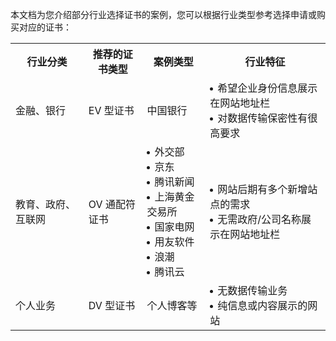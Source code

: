 
本文档为您介绍部分行业选择证书的案例，您可以根据行业类型参考选择申请或购买对应的证书：

<table>
<tr>
<th>行业分类</th>
<th>推荐的证书类型</th>
<th>案例类型</th>
<th>行业特征</th>
</tr>
<tr>
<td>金融、银行</td>
<td>EV 型证书</td>
<td>中国银行</td>
<td><li> <span style='margin-left:-10px;' >希望企业身份信息展示在网站地址栏</span></li><li><span style='margin-left:-10px;' >对数据传输保密性有很高要求</span></li></td>
</tr>
<tr>
<td>教育、政府、互联网</td>
<td>OV 通配符证书</td>
<td><li> <span style='margin-left:-10px;' >外交部</span></li><li> <span style='margin-left:-10px;' >京东</span></li><li> <span style='margin-left:-10px;' >腾讯新闻</span></li><li> <span style='margin-left:-10px;' >上海黄金交易所</span></li><li> <span style='margin-left:-10px;' >国家电网</span></li><li> <span style='margin-left:-10px;' >用友软件</span></li><li> <span style='margin-left:-10px;' >浪潮</span></li><li> <span style='margin-left:-10px;' >腾讯云</span></li></td>
<td><li><span style='margin-left:-10px;' >网站后期有多个新增站点的需求</span></li><li><span style='margin-left:-10px;' >无需政府/公司名称展示在网站地址栏</span></li></td>
</tr>
<tr>
<td>个人业务</td>
<td>DV 型证书</td>
<td>个人博客等</td>
<td><li><span style='margin-left:-10px;' >无数据传输业务</span></li><li><span style='margin-left:-10px;' >纯信息或内容展示的网站</span></li></td>
</tr>
</table>

